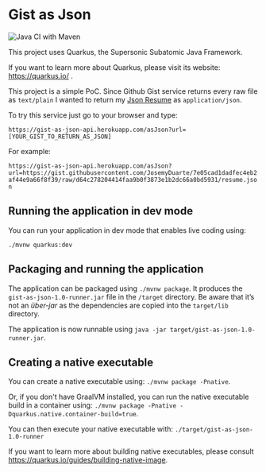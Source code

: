 # Gist as Json

![Java CI with Maven](https://github.com/JosemyDuarte/gist-as-json/workflows/Java%20CI%20with%20Maven/badge.svg?event=pull_request)

This project uses Quarkus, the Supersonic Subatomic Java Framework.

If you want to learn more about Quarkus, please visit its website: https://quarkus.io/ .

This project is a simple PoC. Since Github Gist service returns every raw file as `text/plain` I wanted to return my [Json Resume](https://gist.github.com/JosemyDuarte/7e05cad1dadfec4eb2af44e9a66f8f39) as `application/json`. 

To try this service just go to your browser and type:

`https://gist-as-json-api.herokuapp.com/asJson?url=[YOUR_GIST_TO_RETURN_AS_JSON]`

For example:

`https://gist-as-json-api.herokuapp.com/asJson?url=https://gist.githubusercontent.com/JosemyDuarte/7e05cad1dadfec4eb2af44e9a66f8f39/raw/d64c278204414faa9b0f3873e1b2dc66a0bd5931/resume.json`


## Running the application in dev mode

You can run your application in dev mode that enables live coding using:
```
./mvnw quarkus:dev
```

## Packaging and running the application

The application can be packaged using `./mvnw package`.
It produces the `gist-as-json-1.0-runner.jar` file in the `/target` directory.
Be aware that it’s not an _über-jar_ as the dependencies are copied into the `target/lib` directory.

The application is now runnable using `java -jar target/gist-as-json-1.0-runner.jar`.

## Creating a native executable

You can create a native executable using: `./mvnw package -Pnative`.

Or, if you don't have GraalVM installed, you can run the native executable build in a container using: `./mvnw package -Pnative -Dquarkus.native.container-build=true`.

You can then execute your native executable with: `./target/gist-as-json-1.0-runner`

If you want to learn more about building native executables, please consult https://quarkus.io/guides/building-native-image.
